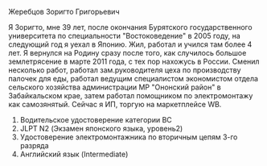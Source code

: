 Жеребцов Зоригто Григорьевич

 Я Зоригто, мне 39 лет, после окончания Бурятского государственного университета по специальности "Востоковедение" в 2005 году, на следующий год я уехал в Японию. Жил, работал и учился там более 4 лет. Я вернулся на Родину сразу после того, как случилось большое землетрясение в марте 2011 года, с тех пор нахожусь в России. Сменил несколько работ, работал зам.руководителя цеха по производству палочек для еды, работал ведущим специалистом экономистом отдела сельского хозяйства администрации МР "Ононский район" в Забайкальском крае, затем работал помощником по электромонтажу как самозянятый. Сейчас я ИП, торгую на маркетплейсе WB.
 
1. Водительское удостоверение категории BC  
2. JLPT N2 (Экзамен японского языка, уровень2)                                                                                                      
3. Удостоверение электромонтажника по вторичным цепям 3-го разряда                                                                                                        
4. Английский язык (Intermediate) 
